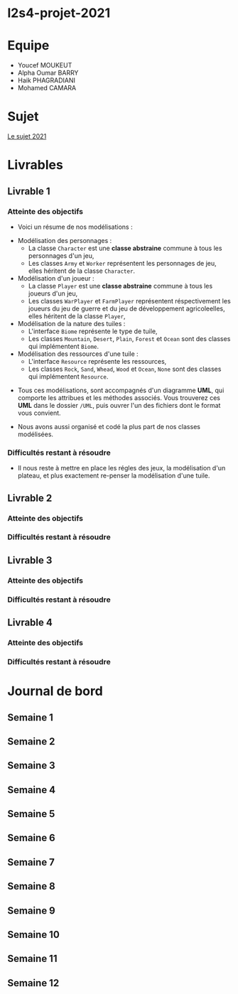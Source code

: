 # l2s4-projet-2021



# Equipe

- Youcef MOUKEUT
- Alpha Oumar BARRY
- Haik PHAGRADIANI
- Mohamed CAMARA

# Sujet

[Le sujet 2021](https://www.fil.univ-lille1.fr/portail/index.php?dipl=L&sem=S4&ue=Projet&label=Documents)

# Livrables

## Livrable 1

### Atteinte des objectifs

- Voici un résume de nos modélisations : 

<ul>
<li>Modélisation des personnages :
        <ul>
        	<li>La classe <code>Character</code> est une <b>classe abstraine</b> commune à tous les personnages d'un jeu,</li>
        	<li>Les classes <code>Army</code> et <code>Worker</code> représentent les personnages de jeu, elles héritent de la classe <code>Character</code>.</li>
        </ul>
    </li>
    
<li>Modélisation d'un joueur :
    	<ul>
    		<li>La classe <code>Player</code> est une <b>classe abstraine</b> commune à tous les joueurs d'un jeu,</li>
    		<li>Les classes <code>WarPlayer</code> et <code>FarmPlayer</code> représentent réspectivement les joueurs du jeu de guerre et du jeu de développement agricoleelles, elles héritent de la classe <code>Player</code>,</li>
    	</ul>
    </li>
    	
<li> Modélisation de la nature des tuiles :
    	<ul>
    		<li>L'interface  <code>Biome</code> représente le type de tuile,</li>
    		<li>Les classes <code>Mountain</code>, <code>Desert</code>, <code>Plain</code>, <code>Forest</code> et <code>Ocean</code> sont des classes qui implémentent <code>Biome</code>.</li>
    	</ul>
    </li>
    	
<li> Modélisation des ressources d'une tuile :
    	<ul>
    		<li>L'interface  <code>Resource</code> représente les ressources,</li>
    		<li>Les classes <code>Rock</code>, <code>Sand</code>, <code>Whead</code>, <code>Wood</code> et <code>Ocean</code>, <code>None</code> sont des classes qui implémentent <code>Resource</code>.</li>
    	</ul>
    </li>
    
</ul>

- Tous ces modélisations, sont accompagnés d'un diagramme __UML__, qui comporte les attribues et les méthodes associés. Vous trouverez ces __UML__ dans le dossier `/UML`, puis ouvrer l'un des fichiers dont le format vous convient.

- Nous avons aussi organisé et codé la plus part de nos classes modélisées. 

### Difficultés restant à résoudre

- Il nous reste à mettre en place les régles des jeux, la modélisation d'un plateau, et plus exactement re-penser la modélisation d'une tuile.


## Livrable 2

### Atteinte des objectifs

### Difficultés restant à résoudre

## Livrable 3

### Atteinte des objectifs

### Difficultés restant à résoudre

## Livrable 4

### Atteinte des objectifs

### Difficultés restant à résoudre

# Journal de bord

## Semaine 1

## Semaine 2

## Semaine 3

## Semaine 4

## Semaine 5

## Semaine 6

## Semaine 7

## Semaine 8

## Semaine 9

## Semaine 10

## Semaine 11

## Semaine 12
